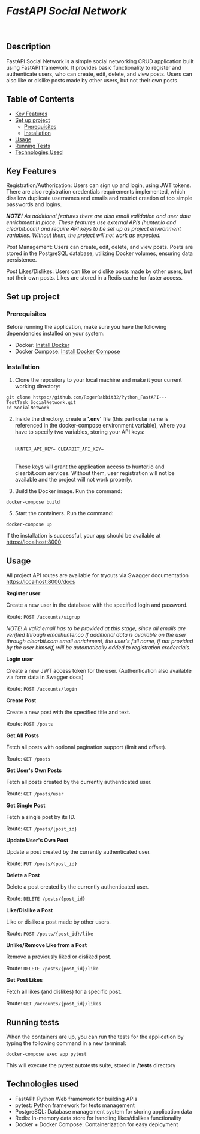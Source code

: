# <i>FastAPI Social Network</i>
<br>

## Description

FastAPI Social Network is a simple social networking CRUD application built using FastAPI framework. It provides basic functionality to register and authenticate users, who can create, edit, delete, and view posts. Users can also like or dislike posts made by other users, but not their own posts.

## Table of Contents

- [Key Features](#key-features)
- [Set up project](#set-up-project)
  - [Prerequisites](#prerequisites)
  - [Installation](#installation)
- [Usage](#usage)
- [Running Tests](#running-tests)
- [Technologies Used](#technologies-used)

## Key Features


Registration/Authorization: Users can sign up and login, using JWT tokens. There are also registration credentials requirements implemented, which disallow duplicate usernames and emails and restrict creation of too simple passwords and logins. 

<i><b>NOTE!</b> As additional features there are also email validation and user data enrichment in place. These features use external APIs (hunter.io and clearbit.com) and require API keys to be set up as project environment variables. Without them, the project will not work as expected.</i>

Post Management: Users can create, edit, delete, and view posts. Posts are stored in the PostgreSQL database, utilizing Docker volumes, ensuring data persistence.

Post Likes/Dislikes: Users can like or dislike posts made by other users, but not their own posts. Likes are stored in a Redis cache for faster access.


## Set up project

### Prerequisites
Before running the application, make sure you have the following dependencies installed on your system:

- Docker: [Install Docker](https://docs.docker.com/get-docker/)
- Docker Compose: [Install Docker Compose](https://docs.docker.com/compose/install/)

### Installation

1. Clone the repository to your local machine and make it your current working directory:

```
git clone https://github.com/RogerRabbit32/Python_FastAPI---TestTask_SocialNetwork.git
cd SocialNetwork
```

2. Inside the directory, create a <b>'.env'</b> file (this particular name is referenced in the docker-compose environment variable), where you have to specify two variables, storing your API keys:<p><br><code>HUNTER_API_KEY= CLEARBIT_API_KEY=</code></p><br>These keys will grant the application access to hunter.io and clearbit.com services. Without them, user registration will not be available and the project will not work properly.<br>


4. Build the Docker image. Run the command:

```
docker-compose build
```

5. Start the containers. Run the command:

```
docker-compose up
```


If the installation is successful, your app should be available at [https://localhost:8000](https://localhost:8000)

## Usage

All project API routes are available for tryouts via Swagger documentation [https://localhost:8000/docs](https://localhost:8000/docs)


<b>Register user</b>

Create a new user in the database with the specified login and password.

Route: `POST /accounts/signup`

<i>NOTE! A valid email has to be provided at this stage, since all emails are verified through emailhunter.co If additional data is available on the user through clearbit.com email enrichment, the user's full name, if not provided by the user himself, will be automatically added to registration credentials.</i>


<b>Login user</b>

Create a new JWT access token for the user. (Authentication also available via form data in Swagger docs)

Route: `POST /accounts/login`


<b>Create Post</b>

Create a new post with the specified title and text.

Route: `POST /posts`


<b>Get All Posts</b>

Fetch all posts with optional pagination support (limit and offset).

Route: `GET /posts`


<b>Get User's Own Posts</b>

Fetch all posts created by the currently authenticated user.

Route: `GET /posts/user`


<b>Get Single Post</b>

Fetch a single post by its ID.

Route: `GET /posts/{post_id}`


<b>Update User's Own Post</b>

Update a post created by the currently authenticated user.

Route: `PUT /posts/{post_id}`


<b>Delete a Post</b>

Delete a post created by the currently authenticated user.

Route: `DELETE /posts/{post_id}`


<b>Like/Dislike a Post</b>

Like or dislike a post made by other users.

Route: `POST /posts/{post_id}/like`


<b>Unlike/Remove Like from a Post</b>

Remove a previously liked or disliked post.

Route: `DELETE /posts/{post_id}/like`


<b>Get Post Likes</b>

Fetch all likes (and dislikes) for a specific post.

Route: `GET /accounts/{post_id}/likes`

## Running tests

When the containers are up, you can run the tests for the application by typing the following command in a new terminal:

```
docker-compose exec app pytest
```

This will execute the pytest autotests suite, stored in <b>/tests</b> directory

## Technologies used
<ul>
<li>FastAPI: Python Web framework for building APIs</li>
<li>pytest: Python framework for tests management</li>
<li>PostgreSQL: Database management system for storing application data</li>
<li>Redis: In-memory data store for handling likes/dislikes functionality</li>
<li>Docker + Docker Compose: Containerization for easy deployment</li>
</ul>
